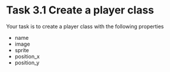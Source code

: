 # Task 3.1 Create a player class

Your task is to create a player class with the following properties
- name
- image
- sprite
- position\_x
- position\_y

